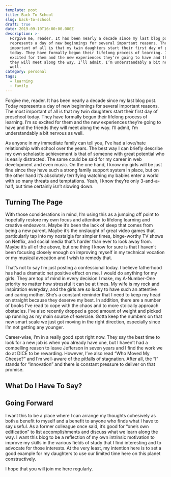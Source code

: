 ```yaml
---
template: post
title: Back To School
slug: back-to-school
draft: true
date: 2019-09-10T16:00:00.000Z
description: >-
  Forgive me, reader. It has been nearly a decade since my last blog post. Today
  represents a day of new beginnings for several important reasons. The most
  important of all is that my twin daughters start their first day of preschool
  today. They have formally begun their lifelong process of learning. I’m so
  excited for them and the new experiences they’re going to have and the friends
  they will meet along the way. I’ll admit, I’m understandably a bit nervous as
  well.
category: personal
tags:
  - learning
  - family
---
```

Forgive me, reader. It has been nearly a decade since my last blog post. Today represents a day of new beginnings for several important reasons. The most important of all is that my twin daughters start their first day of preschool today. They have formally begun their lifelong process of learning. I’m so excited for them and the new experiences they’re going to have and the friends they will meet along the way. I’ll admit, I’m understandably a bit nervous as well.

As anyone in my immediate family can tell you, I’ve had a love/hate relationship with school over the years. The best way I can briefly describe my own scholastic achievement is that of someone with great potential who is easily distracted. The same could be said for my career in web development and even music. On the one hand, I know my girls will be just fine since they have such a strong family support system in place, but on the other hand it’s absolutely terrifying watching my babies enter a world with so many threats and temptations. Yeah, I know they’re only 3-and-a-half, but time certainly isn’t slowing down.

## Turning The Page

With those considerations in mind, I’m using this as a jumping off point to hopefully restore my own focus and attention to lifelong learning and creative endeavors. Maybe it’s been the lack of sleep that comes from being a new parent. Maybe it’s the onslaught of great video games that particularly tap into my nostalgia for simpler times, binge-worthy TV shows on Netflix, and social media that’s harder than ever to look away from. Maybe it’s all of the above, but one thing I know for sure is that I haven’t been focusing closely enough on improving myself in my technical vocation or my musical avocation and I wish to remedy that.

That’s not to say I’m just posting a confessional today. I believe fatherhood has had a dramatic net positive effect on me. I would do anything for my girls. They are top of mind in every decision I make, my A-Number-One priority no matter how stressful it can be at times. My wife is my rock and inspiration everyday, and the girls are so lucky to have such an attentive and caring mother. She’s a constant reminder that I need to keep my head on straight because they deserve my best. In addition, there are a number of books I’ve read to cope with the chaos and to more stoically approach obstacles. I’ve also recently dropped a good amount of weight and picked up running as my main source of exercise. Gotta keep the numbers on that new smart scale we just got moving in the right direction, especially since I’m not getting any younger.

Career-wise, I’m in a really good spot right now. They say the best time to look for a new job is when you already have one, but I haven’t had a compelling reason to leave Jefferson in seven years and I find the work we do at DICE to be rewarding. However, I’ve also read “Who Moved My Cheese?” and I’m well-aware of the pitfalls of stagnation. After all, the “I” stands for “innovation” and there is constant pressure to deliver on that promise.

## What Do I Have To Say?



## Going Forward

I want this to be a place where I can arrange my thoughts cohesively as both a benefit to myself and a benefit to anyone who finds what I have to say useful. As a former colleague once said, it’s good for “one’s own edification” to list accomplishments and discuss what we learn along the way. I want this blog to be a reflection of my own intrinsic motivation to improve my skills in the various fields of study that I find interesting and to advocate for those interests. At the very least, my intention here is to set a good example for my daughters to use our limited time here on this planet constructively.

I hope that you will join me here regularly.
